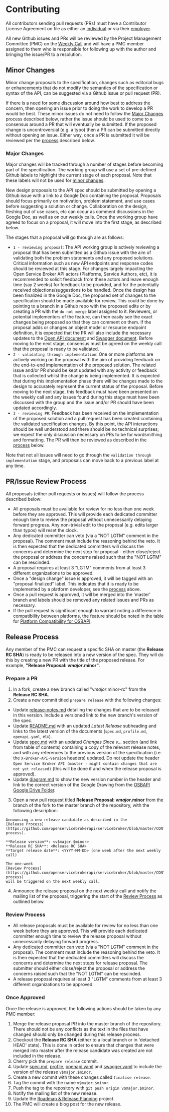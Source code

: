 # Contributing

All contributors sending pull requests (PRs) must have a Contributor
License Agreement on file as either an
[individual](https://www.cloudfoundry.org/pdfs/CFF_Individual_CLA.pdf)
or via their
[employer](https://www.cloudfoundry.org/pdfs/CFF_Corporate_CLA.pdf).

All new Github issues and PRs will be reviewed by the Project Management
Committee (PMC) on the
[Weekly Call](https://github.com/openservicebrokerapi/servicebroker/wiki/Weekly-Call)
and will have a PMC member assigned to them who is responsible for following up
with the author and bringing the issue/PR to a resolution.

## Minor Changes

Minor change proposals to the specification, changes such as editorial bugs
or enhancements that do not modify the semantics of the specification or
syntax of the API, can be suggested via a Github issue or pull request (PR).

If there is a need for some discussion around how best to address the concern,
then opening an issue prior to doing the work to develop a PR would be best.
These minor issues do not need to follow the [Major Changes](#major-changes)
process described below, rather the issue should be used to come to a consensus
around a PR that will eventually be submitted. If the proposed change is
uncontroversial (e.g. a typo) then a PR can be submitted directly without
opening an issue. Either way, once a PR is submitted it will be reviewed per the
[process](#prissue-review-process) described below.

### Major Changes

Major changes will be tracked through a number of stages before becoming part of
the specification. The working group will use a set of pre-defined Github labels
to highlight the current stage of each proposal. Note that these labels will not be
used for [minor changes](#minor-changes).

New design proposals to the API spec should be submitted by opening a
Github issue with a link to a Google Doc containing the proposal. Proposals
should focus primarily on motivation, problem statement, and use cases before
suggesting a solution or change. Collaboration on the design, fleshing out of
use cases, etc can occur as comment discussions in the Google Doc, as well
as on our weekly calls. Once the working group have agreed to focus on a
proposal, it will move into the first stage, as described below.

The stages that a proposal will go through are as follows:
- `1 - reviewing proposal`:
  The API working group is actively reviewing a proposal that has been submitted
  as a Github issue with the aim of validating both the problem statements and
  any proposed solutions. Critical information such as new API endpoints and
  response codes should be reviewed at this stage. For changes largely impacting
  the Open Service Broker API actors (Platforms, Service Authors, etc), it is
  recommended to solicit feedback from these actors and leave enough time (say
  2 weeks) for feedback to be provided, and for the potentially received
  objections/suggestions to be handled.
  Once the design has been finalized in the Google Doc, the proposed set of
  changes to the specification should be made available for review. This could
  be done by pointing to a branch in a Github repo with the proposed edits or by
  creating a PR with the `do not merge` label assigned to it. Reviewers, or
  potential implementers of the feature, can then easily see the exact changes
  being proposed so that they can comment on them. If the proposal adds or
  changes an object model or resource endpoint definition, it is expected that
  the PR will also include the necessary updates to the
  [Open API document](openapi.yaml) and [Swagger document](swagger.yaml).
  Before moving to the next stage, consensus must be agreed on the weekly call
  that the proposal is ready to be validated.
- `2 - validating through implementation`:
  One or more platforms are actively working on the proposal with the aim of
  providing feedback on the end-to-end implementation of the proposed solution.
  The related issue and/or PR should be kept updated with any activity or
  feedback that is collected whilst the change is being implemented. It is
  expected that during this implementation phase there will be changes made to
  the design to accurately represent the current status of the proposal.
  Before moving to the next stage, this feedback must have been presented on the
  weekly call and any issues found during this stage must have been discussed
  with the group and the issue and/or PR should have been updated accordingly.
- `3 - reviewing PR`:
  Feedback has been received on the implementation of the proposed solution and
  a pull request has been created containing the validated specification
  changes. By this point, the API interactions should be well understood and
  there should be no technical surprises; we expect the only discussion
  necessary on PRs to be for wordsmithing and formatting. The PR will then be
  reviewed as described in the [process](#prissue-review-process) below.

Note that not all issues will need to go through the
`validation through implementation` stage, and proposals can move back to a
previous label at any time.

## PR/Issue Review Process

All proposals (either pull requests or issues) will follow the process
described below:

- All proposals must be available for review for no less than one week before
  they are approved. This will provide each dedicated committer enough time
  to review the proposal without unnecessarily delaying forward progress.
  Any non-trivial edit to the proposal (e.g. edits larger than typos) will
  reset the clock.
- Any dedicated committer can veto (via a "NOT LGTM" comment in the proposal).
  The comment must include the reasoning behind the veto.
  It is then expected that the dedicated committers will discuss the concerns
  and determine the next step for proposal - either close/reject the proposal
  or address the concerns raised such that the "NOT LGTM" can be rescinded.
- A proposal requires at least 3 "LGTM" comments from at least 3 different
  organizations to be approved.
- Once a "design change" issue is approved, it will be tagged with an
  "proposal finalized" label. This indicates that it is ready to be
  implemented by a platform developer, see the [process](#contributing) above.
- Once a pull request is approved, it will be merged into the 'master' branch
  and labels should be removed any related issues and PRs as necessary.
- If the pull request is significant enough to warrant noting a difference in
  compatibility between platforms, the feature should be noted in the table for
  [Platform Compatibility for OSBAPI](compatibility.md).

## Release Process

Any member of the PMC can request a specific SHA on master (the
**Release RC SHA**) is ready to be released into a new version of the spec. They
will do this by creating a new PR with the title of the proposed release. For
example, **"Release Proposal: v$major.$minor"**.

### Prepare a PR

1. In a fork, create a new branch called "v$major.$minor-rc" from the
  **Release RC SHA**.
2. Create a new commit titled `prepare release` with the following changes:
  * Update [release-notes.md](release-notes.md) detailing the changes that are
  to be released in this version. Include a versioned link to the new branch's
  version of the spec.
  * Update [README.md](README.md) with an updated _Latest Release_ subheading
  and links to the latest version of the documents (`spec.md`, `profile.md`,
  `openapi.yaml`, etc).
  * Update [spec.md](spec.md) with an updated _Changes Since v..._ section (and
  link from table of contents) containing a copy of the relevant release notes,
  and with any references to the previous version of the specification (i.e. the
  `X-Broker-API-Version` headers) updated. Do not update the header
  `Open Service Broker API (master - might contain changes that are not yet released)`
  (this will be done if and when the release proposal is approved).
  * Update [diagram.md](diagram.md) to show the new version number in the
  header and link to the correct version of the Google Drawing from the
  [OSBAPI Google Drive Folder](https://drive.google.com/drive/u/0/folders/0B427Up4C9IE0VmM0ZlhHTG1Rc0E).
3. Open a new pull request titled **Release Proposal: v$major.$minor** from the
  branch of the fork to the master branch of the repository, with the following
  description:
  ```
  Announcing a new release candidate as described in the
  [Release Process](https://github.com/openservicebrokerapi/servicebroker/blob/master/CONTRIBUTING.md#release-process).

  **Release version**: <v$major.$minor>
  **Release RC SHA**: <Release RC SHA>
  **Target release date**: <YYYY-MM-DD> (one week after the next weekly call)

  The one-week
  [Review Process](https://github.com/openservicebrokerapi/servicebroker/blob/master/CONTRIBUTING.md#review-process)
  will be triggered on the next weekly call.
  ```
4. Announce the release proposal on the next weekly call and notify the mailing
  list of the proposal, triggering the start of the
  [Review Process](#review-process) as outlined below.

### Review Process

- All release proposals must be available for review for no less than one
  week before they are approved. This will provide each dedicated committer
  enough time to review the release proposal without unnecessarily delaying
  forward progress.
- Any dedicated committer can veto (via a "NOT LGTM" comment in the proposal).
  The comment must include the reasoning behind the veto. It is then expected
  that the dedicated committers will discuss the concerns and determine the next
  steps for release proposal. The submitter should either close/reject the
  proposal or address the concerns raised such that the "NOT LGTM" can be
  rescinded.
- A release proposal requires at least 3 "LGTM" comments from at least
  3 different organizations to be approved.

### Once Approved

Once the release is approved, the following actions should be taken by
any PMC member:

1. Merge the release proposal PR into the master branch of the repository. There
   should not be any conflicts as the text in the files that have changed should
   only be changed during this release process.
1. Checkout the **Release RC SHA** (either to a local branch or in 'detached HEAD'
   state). This is done in order to ensure that changes that were merged into
   master after the release candidate was created are not included in the
   release.
1. Cherry pick the `prepare release` commit.
1. Update [spec.md](spec.md), [profile](profile.md),
   [openapi.yaml](openapi.yaml) and [swagger.yaml](swagger.yaml) to include the
   version of the release `v$major.$minor`.
1. Create a new commit with these changes called `finalise release`.
1. Tag the commit with the name `v$major.$minor`.
1. Push the tag to the repository with `git push origin v$major.$minor`.
1. Notify the mailing list of the new release.
1. Update the [Roadmap & Release Planning](https://github.com/openservicebrokerapi/servicebroker/projects/1)
   project.
1. The PMC will create a blog post for the new release.
